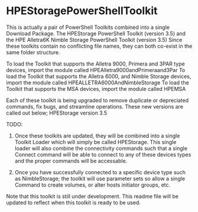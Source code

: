 # HPEStoragePowerShellToolkit
This is actually a pair of PowerShell Toolkits combined into a single Download Package.
The HPEStorage PowerShell Toolkit (version 3.5) and the HPE Alletra6K Nimble Storage PowerShell Toolkit (version 3.5)
Since these toolkits contain no conflicting file names, they can both co-exist in the same folder structure. 

To load the Toolkit that supports the Alletra 9000, Primera and 3PAR type devices, import the module called HPEAlletra9000andPrimeraand3Par 
To load the Toolkit that supports the Alletra 6000, and Nimble Storage devices, import the module called HPEALLETRA6000AndNimbleStorage
To load the Toolkit that supports the MSA devices, import the module called HPEMSA

Each of these toolkit is being upgraded to remove duplicate or depreciated commands, fix bugs, and streamline operations. These new versions are called out below;
HPEStorage version 3.5

TODO: 
1. Once these toolkits are updated, they will be combined into a single Toolkit Loader which will simply be called HPEStorage.
This single loader will also combine the connectivity commands such that a single Connect command will be able to connect to any of these devices
types and the proper commands will be accessable.

2. Once you have successfully connected to a specific device type such as NimbleStorage; the toolkit will use parameter sets so allow a single Command
to create volumes, or alter hosts initiator groups, etc. 

Note that this toolkit is still under development. This readme file will be updated to reflect when this toolkit is ready to be used.
